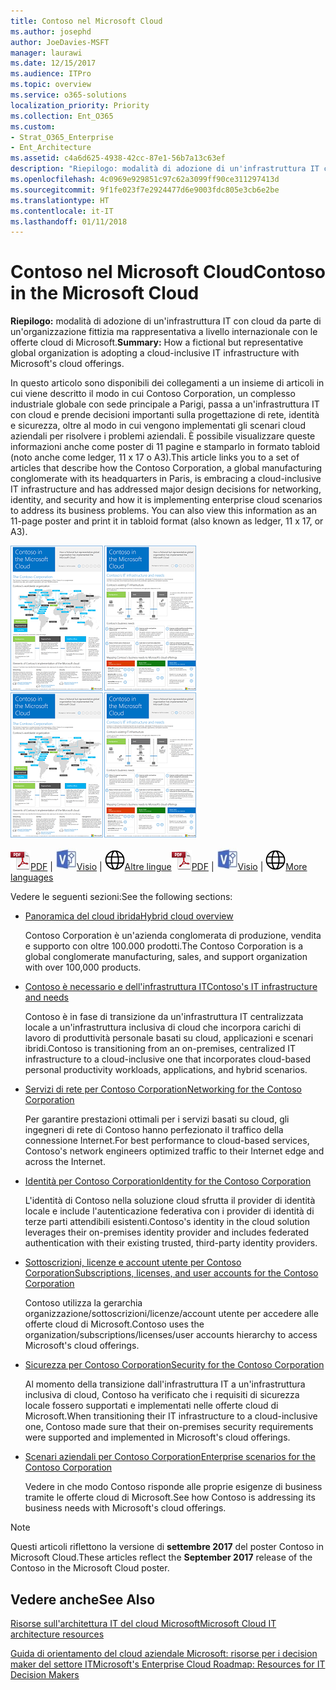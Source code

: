 ```yaml
---
title: Contoso nel Microsoft Cloud
ms.author: josephd
author: JoeDavies-MSFT
manager: laurawi
ms.date: 12/15/2017
ms.audience: ITPro
ms.topic: overview
ms.service: o365-solutions
localization_priority: Priority
ms.collection: Ent_O365
ms.custom:
- Strat_O365_Enterprise
- Ent_Architecture
ms.assetid: c4a6d625-4938-42cc-87e1-56b7a13c63ef
description: "Riepilogo: modalità di adozione di un'infrastruttura IT con cloud da parte di un'organizzazione fittizia ma rappresentativa a livello internazionale con le offerte cloud di Microsoft."
ms.openlocfilehash: 4c0969e929851c97c62a3099ff90ce311297413d
ms.sourcegitcommit: 9f1fe023f7e2924477d6e9003fdc805e3cb6e2be
ms.translationtype: HT
ms.contentlocale: it-IT
ms.lasthandoff: 01/11/2018
---
```

# <a name="contoso-in-the-microsoft-cloud"></a><span data-ttu-id="17f12-103">Contoso nel Microsoft Cloud</span><span class="sxs-lookup"><span data-stu-id="17f12-103">Contoso in the Microsoft Cloud</span></span>

 <span data-ttu-id="17f12-104">**Riepilogo:** modalità di adozione di un'infrastruttura IT con cloud da parte di un'organizzazione fittizia ma rappresentativa a livello internazionale con le offerte cloud di Microsoft.</span><span class="sxs-lookup"><span data-stu-id="17f12-104">**Summary:** How a fictional but representative global organization is adopting a cloud-inclusive IT infrastructure with Microsoft's cloud offerings.</span></span>
  
<span data-ttu-id="17f12-p101">In questo articolo sono disponibili dei collegamenti a un insieme di articoli in cui viene descritto il modo in cui Contoso Corporation, un complesso industriale globale con sede principale a Parigi, passa a un'infrastruttura IT con cloud e prende decisioni importanti sulla progettazione di rete, identità e sicurezza, oltre al modo in cui vengono implementati gli scenari cloud aziendali per risolvere i problemi aziendali. È possibile visualizzare queste informazioni anche come poster di 11 pagine e stamparlo in formato tabloid (noto anche come ledger, 11 x 17 o A3).</span><span class="sxs-lookup"><span data-stu-id="17f12-p101">This article links you to a set of articles that describe how the Contoso Corporation, a global manufacturing conglomerate with its headquarters in Paris, is embracing a cloud-inclusive IT infrastructure and has addressed major design decisions for networking, identity, and security and how it is implementing enterprise cloud scenarios to address its business problems. You can also view this information as an 11-page poster and print it in tabloid format (also known as ledger, 11 x 17, or A3).</span></span>
  
<span data-ttu-id="17f12-107">[![Immagine cursore di Contoso nel poster di Microsoft Cloud.](images/Contoso_Poster/Thumbnail.png)](https://www.microsoft.com/download/details.aspx?id=54427)</span><span class="sxs-lookup"><span data-stu-id="17f12-107">[![Thumb image of the Contoso in the Microsoft Cloud poster.](images/Contoso_Poster/Thumbnail.png)](https://www.microsoft.com/download/details.aspx?id=54427)</span></span>
  
<span data-ttu-id="17f12-108">![File PDF](images/Common_Images/PDFIcon.png)[PDF](https://go.microsoft.com/fwlink/p/?linkid=842085)  | ![File Visio](images/Common_Images/VisioIcon.png)[Visio](https://go.microsoft.com/fwlink/p/?linkid=842086)  | ![Visualizzare una pagina con le versioni in altre lingue](images/Common_Images/GlobeIcon.png)[Altre lingue](https://www.microsoft.com/download/details.aspx?id=54427)</span><span class="sxs-lookup"><span data-stu-id="17f12-108">![PDF file](images/Common_Images/PDFIcon.png)[PDF](https://go.microsoft.com/fwlink/p/?linkid=842085)  | ![Visio file](images/Common_Images/VisioIcon.png)[Visio](https://go.microsoft.com/fwlink/p/?linkid=842086)  | ![See a page with versions in additional languages](images/Common_Images/GlobeIcon.png)[More languages](https://www.microsoft.com/download/details.aspx?id=54427)</span></span>
  
<span data-ttu-id="17f12-109">Vedere le seguenti sezioni:</span><span class="sxs-lookup"><span data-stu-id="17f12-109">See the following sections:</span></span>
  
- [<span data-ttu-id="17f12-110">Panoramica del cloud ibrida</span><span class="sxs-lookup"><span data-stu-id="17f12-110">Hybrid cloud overview</span></span>](hybrid-cloud-overview.md)
    
    <span data-ttu-id="17f12-111">Contoso Corporation è un'azienda conglomerata di produzione, vendita e supporto con oltre 100.000 prodotti.</span><span class="sxs-lookup"><span data-stu-id="17f12-111">The Contoso Corporation is a global conglomerate manufacturing, sales, and support organization with over 100,000 products.</span></span>
    
- [<span data-ttu-id="17f12-112">Contoso è necessario e dell'infrastruttura IT</span><span class="sxs-lookup"><span data-stu-id="17f12-112">Contoso's IT infrastructure and needs</span></span>](contoso-it-infrastructure-and-needs.md)
    
    <span data-ttu-id="17f12-113">Contoso è in fase di transizione da un'infrastruttura IT centralizzata locale a un'infrastruttura inclusiva di cloud che incorpora carichi di lavoro di produttività personale basati su cloud, applicazioni e scenari ibridi.</span><span class="sxs-lookup"><span data-stu-id="17f12-113">Contoso is transitioning from an on-premises, centralized IT infrastructure to a cloud-inclusive one that incorporates cloud-based personal productivity workloads, applications, and hybrid scenarios.</span></span>
    
- [<span data-ttu-id="17f12-114">Servizi di rete per Contoso Corporation</span><span class="sxs-lookup"><span data-stu-id="17f12-114">Networking for the Contoso Corporation</span></span>](networking-for-the-contoso-corporation.md)
    
    <span data-ttu-id="17f12-115">Per garantire prestazioni ottimali per i servizi basati su cloud, gli ingegneri di rete di Contoso hanno perfezionato il traffico della connessione Internet.</span><span class="sxs-lookup"><span data-stu-id="17f12-115">For best performance to cloud-based services, Contoso's network engineers optimized traffic to their Internet edge and across the Internet.</span></span>
    
- [<span data-ttu-id="17f12-116">Identità per Contoso Corporation</span><span class="sxs-lookup"><span data-stu-id="17f12-116">Identity for the Contoso Corporation</span></span>](identity-for-the-contoso-corporation.md)
    
    <span data-ttu-id="17f12-117">L'identità di Contoso nella soluzione cloud sfrutta il provider di identità locale e include l'autenticazione federativa con i provider di identità di terze parti attendibili esistenti.</span><span class="sxs-lookup"><span data-stu-id="17f12-117">Contoso's identity in the cloud solution leverages their on-premises identity provider and includes federated authentication with their existing trusted, third-party identity providers.</span></span>
    
- [<span data-ttu-id="17f12-118">Sottoscrizioni, licenze e account utente per Contoso Corporation</span><span class="sxs-lookup"><span data-stu-id="17f12-118">Subscriptions, licenses, and user accounts for the Contoso Corporation</span></span>](subscriptions-licenses-and-user-accounts-for-the-contoso-corporation.md)
    
    <span data-ttu-id="17f12-119">Contoso utilizza la gerarchia organizzazione/sottoscrizioni/licenze/account utente per accedere alle offerte cloud di Microsoft.</span><span class="sxs-lookup"><span data-stu-id="17f12-119">Contoso uses the organization/subscriptions/licenses/user accounts hierarchy to access Microsoft's cloud offerings.</span></span>
    
- [<span data-ttu-id="17f12-120">Sicurezza per Contoso Corporation</span><span class="sxs-lookup"><span data-stu-id="17f12-120">Security for the Contoso Corporation</span></span>](security-for-the-contoso-corporation.md)
    
    <span data-ttu-id="17f12-121">Al momento della transizione dall'infrastruttura IT a un'infrastruttura inclusiva di cloud, Contoso ha verificato che i requisiti di sicurezza locale fossero supportati e implementati nelle offerte cloud di Microsoft.</span><span class="sxs-lookup"><span data-stu-id="17f12-121">When transitioning their IT infrastructure to a cloud-inclusive one, Contoso made sure that their on-premises security requirements were supported and implemented in Microsoft's cloud offerings.</span></span>
    
- [<span data-ttu-id="17f12-122">Scenari aziendali per Contoso Corporation</span><span class="sxs-lookup"><span data-stu-id="17f12-122">Enterprise scenarios for the Contoso Corporation</span></span>](enterprise-scenarios-for-the-contoso-corporation.md)
    
    <span data-ttu-id="17f12-123">Vedere in che modo Contoso risponde alle proprie esigenze di business tramite le offerte cloud di Microsoft.</span><span class="sxs-lookup"><span data-stu-id="17f12-123">See how Contoso is addressing its business needs with Microsoft's cloud offerings.</span></span>
    
> [!NOTE]
> <span data-ttu-id="17f12-124">Questi articoli riflettono la versione di **settembre 2017** del poster Contoso in Microsoft Cloud.</span><span class="sxs-lookup"><span data-stu-id="17f12-124">These articles reflect the **September 2017** release of the Contoso in the Microsoft Cloud poster.</span></span>
  
## <a name="see-also"></a><span data-ttu-id="17f12-125">Vedere anche</span><span class="sxs-lookup"><span data-stu-id="17f12-125">See Also</span></span>

[<span data-ttu-id="17f12-126">Risorse sull'architettura IT del cloud Microsoft</span><span class="sxs-lookup"><span data-stu-id="17f12-126">Microsoft Cloud IT architecture resources</span></span>](microsoft-cloud-it-architecture-resources.md)

<span data-ttu-id="17f12-127">[Guida di orientamento del cloud aziendale Microsoft: risorse per i decision maker del settore IT](https://sway.com/FJ2xsyWtkJc2taRD)</span><span class="sxs-lookup"><span data-stu-id="17f12-127">[Microsoft's Enterprise Cloud Roadmap: Resources for IT Decision Makers](https://sway.com/FJ2xsyWtkJc2taRD)</span></span>



